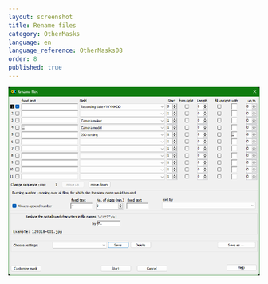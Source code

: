```yaml
---
layout: screenshot
title: Rename files
category: OtherMasks
language: en
language_reference: OtherMasks08
order: 8
published: true
---
```

<img src="https://raw.githubusercontent.com/QuickImageComment/QuickImageComment/main/UserManual/images/English-prg/FormRename.png">
